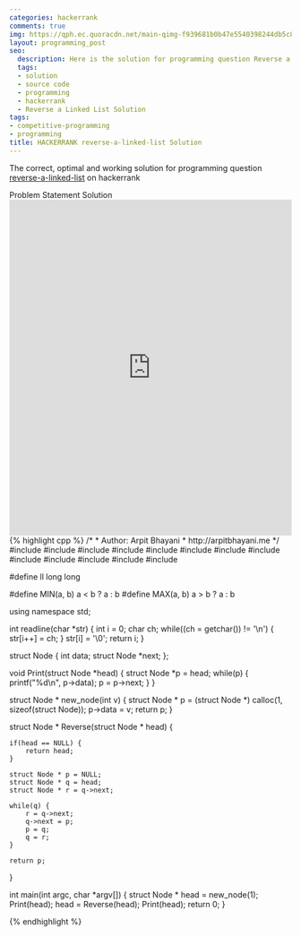 ```yaml
---
categories: hackerrank
comments: true
img: https://qph.ec.quoracdn.net/main-qimg-f939681b0b47e5540398244db5c8966f?convert_to_webp=true
layout: programming_post
seo:
  description: Here is the solution for programming question Reverse a Linked List on hackerrank
  tags:
  - solution
  - source code
  - programming
  - hackerrank
  - Reverse a Linked List Solution
tags:
- competitive-programming
- programming
title: HACKERRANK reverse-a-linked-list Solution
---
```

The correct, optimal and working solution for programming question [reverse-a-linked-list](https://www.hackerrank.com/challenges/reverse-a-linked-list) on hackerrank

<div class="ui secondary pointing large menu">
  <a class="grey item" data-tab="problem-statement">
    Problem Statement
  </a>
  <a class="active item grey" data-tab="solution">
    Solution
  </a>
</div>
<div class="ui bottom attached tab" data-tab="problem-statement">
    <iframe src="https://www.hackerrank.com/challenges/reverse-a-linked-list" width="100%" height="600px" style="overflow: scroll; border: none;"></iframe>
</div>
<div class="ui bottom attached active tab" data-tab="solution">
{% highlight cpp %}
/*
 *  Author: Arpit Bhayani
 *  http://arpitbhayani.me
 */
#include <cmath>
#include <cstdio>
#include <cstdlib>
#include <climits>
#include <deque>
#include <iostream>
#include <list>
#include <limits>
#include <map>
#include <queue>
#include <set>
#include <stack>
#include <vector>

#define ll long long

#define MIN(a, b) a < b ? a : b
#define MAX(a, b) a > b ? a : b

using namespace std;

int readline(char *str) {
    int i = 0;
    char ch;
    while((ch = getchar()) != '\n') {
        str[i++] = ch;
    }
    str[i] = '\0';
    return i;
}

struct Node {
    int data;
    struct Node *next;
};

void Print(struct Node *head) {
    struct Node *p = head;
    while(p) {
        printf("%d\n", p->data);
        p = p->next;
    }
}

struct Node * new_node(int v) {
    struct Node * p = (struct Node *) calloc(1, sizeof(struct Node));
    p->data = v;
    return p;
}

struct Node * Reverse(struct Node * head) {

    if(head == NULL) {
        return head;
    }

    struct Node * p = NULL;
    struct Node * q = head;
    struct Node * r = q->next;

    while(q) {
        r = q->next;
        q->next = p;
        p = q;
        q = r;
    }

    return p;
}

int main(int argc, char *argv[]) {
    struct Node * head = new_node(1);
    Print(head);
    head = Reverse(head);
    Print(head);
    return 0;
}

{% endhighlight %}
</div>
